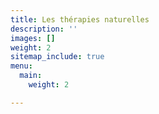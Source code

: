 ```yaml
---
title: Les thérapies naturelles
description: ''
images: []
weight: 2
sitemap_include: true
menu:
  main:
    weight: 2

---
```

